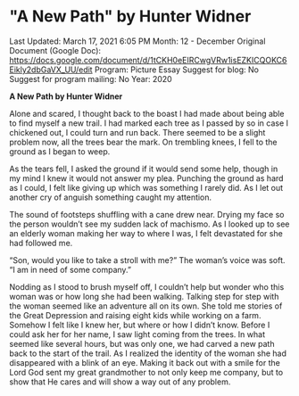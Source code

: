# "A New Path" by Hunter Widner

Last Updated: March 17, 2021 6:05 PM
Month: 12 - December
Original Document (Google Doc): https://docs.google.com/document/d/1tCKH0eEIRCwgVRw1isEZKICQOKC6Eikly2dbGaVX_UU/edit
Program: Picture Essay
Suggest for blog: No
Suggest for program mailing: No
Year: 2020

**A New Path by Hunter Widner**

Alone and scared, I thought back to the boast I had made about being able to find myself a new trail. I had marked each tree as I passed by so in case I chickened out, I could turn and run back. There seemed to be a slight problem now, all the trees bear the mark. On trembling knees, I fell to the ground as I began to weep.

As the tears fell, I asked the ground if it would send some help, though in my mind I knew it would not answer my plea. Punching the ground as hard as I could, I felt like giving up which was something I rarely did. As I let out another cry of anguish something caught my attention.

The sound of footsteps shuffling with a cane drew near. Drying my face so the person wouldn’t see my sudden lack of machismo. As I looked up to see an elderly woman making her way to where I was, I felt devastated for she had followed me.

“Son, would you like to take a stroll with me?” The woman’s voice was soft. “I am in need of some company.”

Nodding as I stood to brush myself off, I couldn’t help but wonder who this woman was or how long she had been walking. Talking step for step with the woman seemed like an adventure all on its own. She told me stories of the Great Depression and raising eight kids while working on a farm. Somehow I felt like I knew her, but where or how I didn’t know. Before I could ask her for her name, I saw light coming from the trees. In what seemed like several hours, but was only one, we had carved a new path back to the start of the trail. As I realized the identity of the woman she had disappeared with a blink of an eye. Making it back out with a smile for the Lord God sent my great grandmother to not only keep me company, but to show that He cares and will show a way out of any problem.